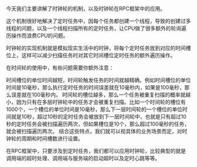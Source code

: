 
今天我们主要讲解了时钟轮的机制，以及时钟轮在RPC框架中的应用。

这个机制很好地解决了定时任务中，因每个任务都创建一个线程，导致的创建过多线程的问题，以及一个线程扫描所有的定时任务，让CPU做了很多额外的轮询遍历操作而浪费CPU的问题。

时钟轮的实现机制就是模拟现实生活中的时钟，将每个定时任务放到对应的时间槽位上，这样可以减少扫描任务时对其它时间槽位定时任务的额外遍历操作。

在时间轮的使用中，有些问题需要你额外注意：

时间槽位的单位时间越短，时间轮触发任务的时间就越精确。例如时间槽位的单位时间是10毫秒，那么执行定时任务的时间误差就在10毫秒内，如果是100毫秒，那么误差就在100毫秒内。
时间轮的槽位越多，那么一个任务被重复扫描的概率就越小，因为只有在多层时钟轮中的任务才会被重复扫描。比如一个时间轮的槽位有1000个，一个槽位的单位时间是10毫秒，那么下一层时间轮的一个槽位的单位时间就是10秒，超过10秒的定时任务会被放到下一层时间轮中，也就是只有超过10秒的定时任务会被扫描遍历两次，但如果槽位是10个，那么超过100毫秒的任务，就会被扫描遍历两次。
结合这些特点，我们就可以视具体的业务场景而定，对时钟轮的周期和时间槽数进行设置。

在RPC框架中，只要涉及到定时任务，我们都可以应用时钟轮，比较典型的就是调用端的超时处理、调用端与服务端的启动超时以及定时心跳等等。
